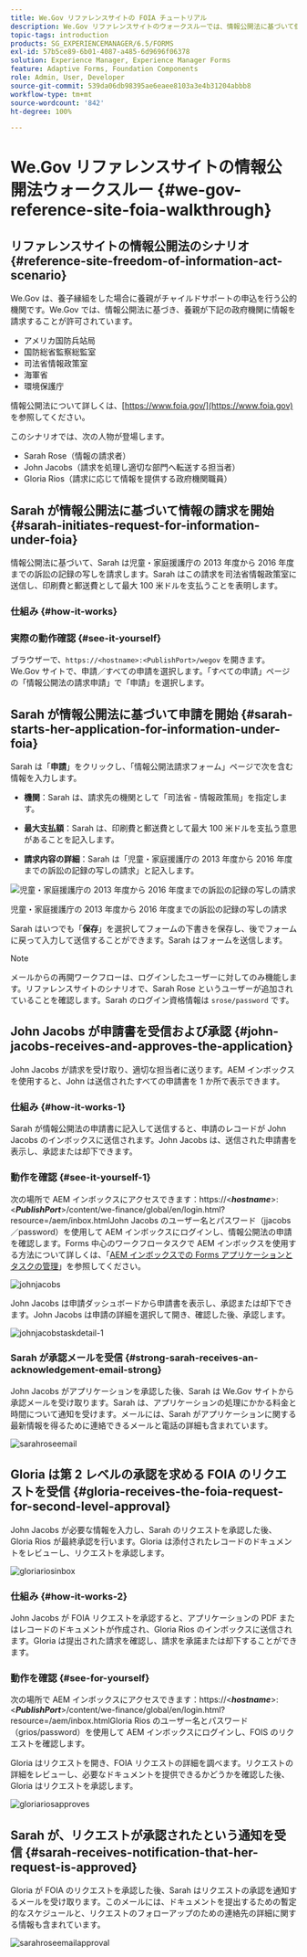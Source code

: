 ```yaml
---
title: We.Gov リファレンスサイトの FOIA チュートリアル
description: We.Gov リファレンスサイトのウォークスルーでは、情報公開法に基づいて個人から請求された情報の受け取りと開示を、どのように官公庁が AEM Forms を使用して行っているかを説明しています。
topic-tags: introduction
products: SG_EXPERIENCEMANAGER/6.5/FORMS
exl-id: 57b5ce89-6b01-4087-a485-6d9696f06378
solution: Experience Manager, Experience Manager Forms
feature: Adaptive Forms, Foundation Components
role: Admin, User, Developer
source-git-commit: 539da06db98395ae6eaee8103a3e4b31204abbb8
workflow-type: tm+mt
source-wordcount: '842'
ht-degree: 100%

---
```


# We.Gov リファレンスサイトの情報公開法ウォークスルー {#we-gov-reference-site-foia-walkthrough}

## リファレンスサイトの情報公開法のシナリオ {#reference-site-freedom-of-information-act-scenario}

We.Gov は、養子縁組をした場合に養親がチャイルドサポートの申込を行う公的機関です。We.Gov では、情報公開法に基づき、養親が下記の政府機関に情報を請求することが許可されています。

* アメリカ国防兵站局
* 国防総省監察総監室
* 司法省情報政策室
* 海軍省
* 環境保護庁

情報公開法について詳しくは、[https://www.foia.gov/](https://www.foia.gov) を参照してください。

このシナリオでは、次の人物が登場します。

* Sarah Rose（情報の請求者）
* John Jacobs（請求を処理し適切な部門へ転送する担当者）
* Gloria Rios（請求に応じて情報を提供する政府機関職員）

## Sarah が情報公開法に基づいて情報の請求を開始 {#sarah-initiates-request-for-information-under-foia}

情報公開法に基づいて、Sarah は児童・家庭援護庁の 2013 年度から 2016 年度までの訴訟の記録の写しを請求します。Sarah はこの請求を司法省情報政策室に送信し、印刷費と郵送費として最大 100 米ドルを支払うことを表明します。

### 仕組み {#how-it-works}

### 実際の動作確認 {#see-it-yourself}

ブラウザーで、`https://<hostname>:<PublishPort>/wegov` を開きます。We.Gov サイトで、申請／すべての申請を選択します。「すべての申請」ページの「情報公開法の請求申請」で「申請」を選択します。

## Sarah が情報公開法に基づいて申請を開始 {#sarah-starts-her-application-for-information-under-foia}

Sarah は「**申請**」をクリックし、「情報公開法請求フォーム」ページで次を含む情報を入力します。

* **機関**：Sarah は、請求先の機関として「司法省 - 情報政策局」を指定します。

* **最大支払額**：Sarah は、印刷費と郵送費として最大 100 米ドルを支払う意思があることを記入します。
* **請求内容の詳細**：Sarah は「児童・家庭援護庁の 2013 年度から 2016 年度までの訴訟の記録の写しの請求」と記入します。

![児童・家庭援護庁の 2013 年度から 2016 年度までの訴訟の記録の写しの請求](assets/sarahfiosform.png)

児童・家庭援護庁の 2013 年度から 2016 年度までの訴訟の記録の写しの請求

Sarah はいつでも「**保存**」を選択してフォームの下書きを保存し、後でフォームに戻って入力して送信することができます。Sarah はフォームを送信します。

>[!NOTE]
>
>メールからの再開ワークフローは、ログインしたユーザーに対してのみ機能します。リファレンスサイトのシナリオで、Sarah Rose というユーザーが追加されていることを確認します。Sarah のログイン資格情報は `srose/password` です。

## John Jacobs が申請書を受信および承認 {#john-jacobs-receives-and-approves-the-application}

John Jacobs が請求を受け取り、適切な担当者に送ります。AEM インボックスを使用すると、John は送信されたすべての申請書を 1 か所で表示できます。

### 仕組み {#how-it-works-1}

Sarah が情報公開法の申請書に記入して送信すると、申請のレコードが John Jacobs のインボックスに送信されます。John Jacobs は、送信された申請書を表示し、承認または却下できます。

### 動作を確認 {#see-it-yourself-1}

次の場所で AEM インボックスにアクセスできます：https://&lt;***hostname***>:&lt;***PublishPort***>/content/we-finance/global/en/login.html?resource=/aem/inbox.htmlJohn Jacobs のユーザー名とパスワード（jjacobs／password）を使用して AEM インボックスにログインし、情報公開法の申請を確認します。Forms 中心のワークフロータスクで AEM インボックスを使用する方法について詳しくは、「[AEM インボックスでの Forms アプリケーションとタスクの管理](/help/forms/using/manage-applications-inbox.md)」を参照してください。

![johnjacobs](assets/johnjacobs.png)

John Jacobs は申請ダッシュボードから申請書を表示し、承認または却下できます。John Jacobs は申請の詳細を選択して開き、確認した後、承認します。

![johnjacobstaskdetail-1](assets/johnjacobstaskdetail-1.png)

### <strong>Sarah が承認メールを受信</strong> {#strong-sarah-receives-an-acknowledgement-email-strong}

John Jacobs がアプリケーションを承認した後、Sarah は We.Gov サイトから承認メールを受け取ります。Sarah は、アプリケーションの処理にかかる料金と時間について通知を受けます。メールには、Sarah がアプリケーションに関する最新情報を得るために連絡できるメールと電話の詳細も含まれています。

![sarahroseemail](assets/sarahroseemail.png)

## Gloria は第 2 レベルの承認を求める FOIA のリクエストを受信 {#gloria-receives-the-foia-request-for-second-level-approval}

John Jacobs が必要な情報を入力し、Sarah のリクエストを承認した後、Gloria Rios が最終承認を行います。Gloria は添付されたレコードのドキュメントをレビューし、リクエストを承認します。

![gloriariosinbox](assets/gloriariosinbox.png)

### 仕組み {#how-it-works-2}

John Jacobs が FOIA リクエストを承認すると、アプリケーションの PDF またはレコードのドキュメントが作成され、Gloria Rios のインボックスに送信されます。Gloria は提出された請求を確認し、請求を承諾または却下することができます。

### 動作を確認 {#see-for-yourself}

次の場所で AEM インボックスにアクセスできます：https://&lt;***hostname***>:&lt;***PublishPort***>/content/we-finance/global/en/login.html?resource=/aem/inbox.htmlGloria Rios のユーザー名とパスワード（grios/password）を使用して AEM インボックスにログインし、FOIS のリクエストを確認します。

Gloria はリクエストを開き、FOIA リクエストの詳細を調べます。リクエストの詳細をレビューし、必要なドキュメントを提供できるかどうかを確認した後、Gloria はリクエストを承認します。

![gloriariosapproves](assets/gloriariosapproves.png)

## Sarah が、リクエストが承認されたという通知を受信 {#sarah-receives-notification-that-her-request-is-approved}

Gloria が FOIA のリクエストを承認した後、Sarah はリクエストの承認を通知するメールを受け取ります。このメールには、ドキュメントを提出するための暫定的なスケジュールと、リクエストのフォローアップのための連絡先の詳細に関する情報も含まれています。

![sarahroseemailapproval](assets/sarahroseemailapproval.png)
